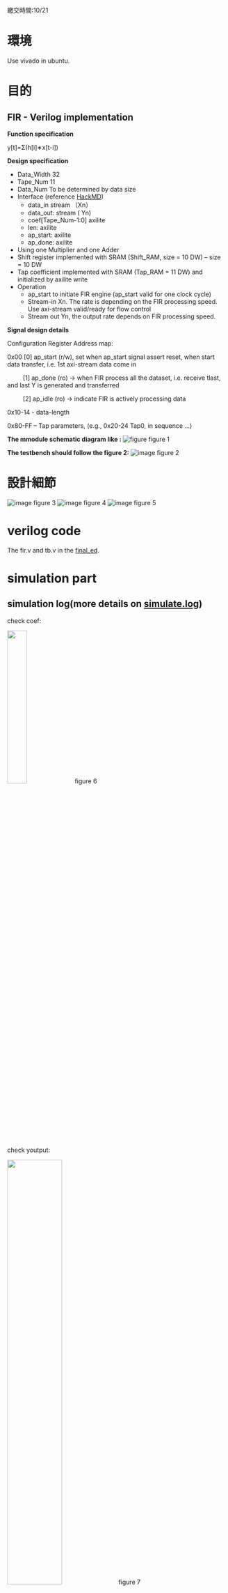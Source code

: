 繳交時間:10/21
#  環境
Use vivado in ubuntu.
#  目的
## FIR - Verilog implementation
**Function specification**

y[t]=Σ(h[i]∗x[t-i])

**Design specification**
- Data_Width 32
- Tape_Num 11
- Data_Num To be determined by data size
- Interface (reference [HackMD]( https://hackmd.io/oGlSE6_QQS2XW7ZR34f24Q?view))
    -  data_in stream （Xn）
    -  data_out: stream ( Yn)
    -  coef[Tape_Num-1:0] axilite
    -  len: axilite
    -  ap_start: axilite
    -  ap_done: axilite
- Using one Multiplier and one Adder
- Shift register implemented with SRAM (Shift_RAM, size = 10 DW) – size = 10 DW
- Tap coefficient implemented with SRAM (Tap_RAM = 11 DW) and initialized by axilite write
- Operation
    - ap_start to initiate FIR engine (ap_start valid for one clock cycle)
    - Stream-in Xn. The rate is depending on the FIR processing speed. Use axi-stream valid/ready for flow control
    - Stream out Yn, the output rate depends on FIR processing speed.

**Signal design details**

Configuration Register Address map:

0x00    [0]  ap_start (r/w), set when ap_start signal assert reset, when start data transfer, i.e. 1st axi-stream data come in

&emsp; &emsp; [1] ap_done (ro) -> when FIR process all the dataset, i.e. receive tlast, and last Y is generated and transferred

&emsp; &emsp; [2] ap_idle (ro) -> indicate FIR is actively processing data

0x10-14 - data-length

0x80-FF – Tap parameters, (e.g., 0x20-24 Tap0, in sequence …)

**The mmodule schematic diagram like :**
![figure](https://github.com/nthuyouwei/soclab/assets/145022311/5179cf95-539c-4674-acae-898eb46d6b58)
figure 1

**The testbench should follow the figure 2:**
![image](https://github.com/nthuyouwei/soclab/assets/145022311/340e45d7-2971-4781-a7ad-da2b40731715)
figure 2
# 設計細節
![image](https://github.com/nthuyouwei/soclab/assets/145022311/2ab1ddd0-749e-4733-b831-2b9ff2735e18)
figure 3
![image](https://github.com/nthuyouwei/soclab/assets/145022311/2aca7c8f-c2bb-43ec-a124-b02a46c9e0da)
figure 4
![image](https://github.com/nthuyouwei/soclab/assets/145022311/6142d3aa-9218-4f70-97ef-7cc0dfd77534)
figure 5


#  verilog code
The fir.v and tb.v in the [final_ed](<https://github.com/nthuyouwei/soclab/tree/main/lab3/final_ed>).
# simulation part
## simulation log(more details on [simulate.log](https://github.com/nthuyouwei/soclab/tree/main/lab3/sim))
check coef:

<img width="30%" height="30%" src="https://github.com/nthuyouwei/soclab/assets/145022311/360ea952-65e4-4d22-9812-3b55a6ab1a3e"/>
figure 6

check youtput:

<img width="50%" height="50%" src="https://github.com/nthuyouwei/soclab/assets/145022311/91efa2b0-3be7-4b71-b5da-806ef522ac04"/>
figure 7

check ap_idle,ap_start:

<img width="30%" height="30%" src="https://github.com/nthuyouwei/soclab/assets/145022311/1b0a10e8-d9b3-4f4f-820d-b5c03718df87"/>
figure 8

## waveform (more details on [fir.vcd](https://github.com/nthuyouwei/soclab/tree/main/lab3/sim))
write part:

![image](https://github.com/nthuyouwei/soclab/assets/145022311/4940ee89-d643-4f27-8c4b-a28a3394839d)
figure 9

read part:

![image](https://github.com/nthuyouwei/soclab/assets/145022311/ec01e8d5-66ee-49e6-a3bc-1e4671c0886f)
figure 10

輸入Xin到Yout:

![image](https://github.com/nthuyouwei/soclab/assets/145022311/7645a304-3498-48e8-afd7-b2c5430aed97)
figure 11

確認運作中idle=0，跟最後一筆Y輸出，idle=1:

![image](https://github.com/nthuyouwei/soclab/assets/145022311/f2e02ea9-2fb3-4ca0-a765-0e58772a1bc6)
figure 12

# synthesis part

## 使用資源(more details on [syn](https://github.com/nthuyouwei/soclab/tree/main/lab3/syn)):

<img width="30%" height="30%" src="https://github.com/nthuyouwei/soclab/assets/145022311/d167d8a4-7f46-4d45-87f5-1b856bc7f912"/>

figure 13


<img width="40%" height="40%" src="https://github.com/nthuyouwei/soclab/assets/145022311/184da395-185f-4a40-8445-0167fa534063"/>
figure 14

## Design timing summary(more details on [timing_report](https://github.com/nthuyouwei/soclab/blob/main/lab3/timing_report.txt)):

![image](https://github.com/nthuyouwei/soclab/assets/145022311/3e619c0f-000c-4eb6-b3a6-6ef3ce9a3cca)
figure 15

![image](https://github.com/nthuyouwei/soclab/assets/145022311/72a63e4b-265a-4863-b60e-f0860cc9a586)
figure 16


